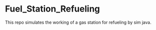 # Fuel_Station_Refueling
This repo simulates the working of a gas station for refueling by sim java.
